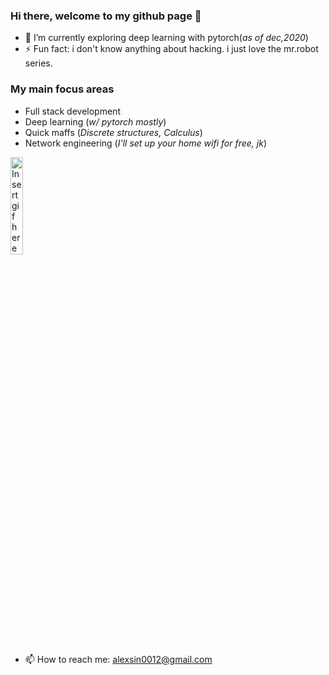### Hi there, welcome to my github page 👋

- 🌱 I’m currently exploring deep learning with pytorch(*as of dec,2020*)
- ⚡ Fun fact: i don't know anything about hacking. i just love the mr.robot series.

### My main focus areas
- Full stack development
- Deep learning (*w/ pytorch mostly*)
- Quick maffs (*Discrete structures, Calculus*)
- Network engineering (*I'll set up your home wifi for free, jk*)

<img src="https://thumbs.gfycat.com/AdorableEagerDiamondbackrattlesnake-size_restricted.gif" alt="Insert gif here" width=20%>

- 📫 How to reach me: alexsin0012@gmail.com
